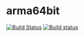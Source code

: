 
arma64bit
=========

[![Build Status](https://travis-ci.org/gvegayon/arma64bit.svg?branch=master)](https://travis-ci.org/gvegayon/arma64bit) [![Build status](https://ci.appveyor.com/api/projects/status/peavy3c38yx38l09/branch/master?svg=true)](https://ci.appveyor.com/project/gvegayon/arma64bit/branch/master)
